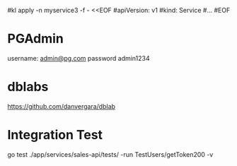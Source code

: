 #kl apply -n myservice3 -f - <<EOF
#apiVersion: v1
#kind: Service
#...
#EOF

# PGAdmin
username: admin@pg.com
password admin1234

# dblabs
https://github.com/danvergara/dblab

# Integration Test
go test ./app/services/sales-api/tests/ -run TestUsers/getToken200 -v